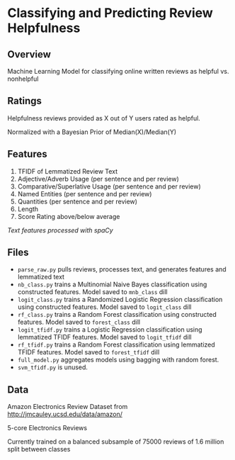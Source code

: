 # Classifying and Predicting Review Helpfulness

## Overview
Machine Learning Model for classifying online written reviews as helpful vs. nonhelpful

## Ratings
Helpfulness reviews provided as X out of Y users rated as helpful.

Normalized with a Bayesian Prior of Median(X)/Median(Y)

## Features
1. TFIDF of Lemmatized Review Text 
2. Adjective/Adverb Usage (per sentence and per review)
3. Comparative/Superlative Usage (per sentence and per review)
4. Named Entities (per sentence and per review)
5. Quantities (per sentence and per review)
6. Length
7. Score Rating above/below average

*Text features processed with spaCy*

## Files
* `parse_raw.py` pulls reviews, processes text, and generates features and lemmatized text
* `nb_class.py` trains a Multinomial Naive Bayes classification using constructed features. Model saved to `mnb_class` dill
* `logit_class.py` trains a Randomized Logistic Regression classification using constructed features. Model saved to `logit_class` dill
* `rf_class.py` trains a Random Forest classification using constructed features. Model saved to `forest_class` dill
* `logit_tfidf.py` trains a Logistic Regression classification using lemmatized TFIDF features. Model saved to `logit_tfidf` dill
* `rf_tfidf.py` trains a Random Forest classification using lemmatized TFIDF features. Model saved to `forest_tfidf` dill
* `full_model.py` aggregates models using bagging with random forest.
* `svm_tfidf.py` is unused. 

## Data
Amazon Electronics Review Dataset from http://jmcauley.ucsd.edu/data/amazon/

5-core Electronics Reviews

Currently trained on a balanced subsample of 75000 reviews of 1.6 million split between classes

